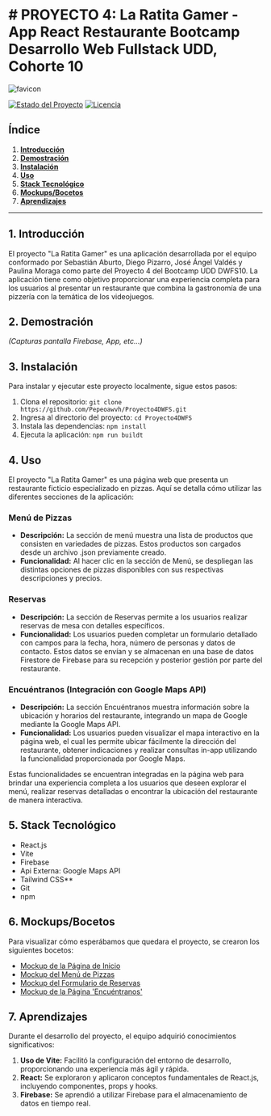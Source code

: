 # # PROYECTO 4: La Ratita Gamer - App React Restaurante Bootcamp Desarrollo Web Fullstack UDD, Cohorte 10


![favicon](https://github.com/Pepeoawvh/Proyecto4DWFS/assets/140351890/0ef3f9ba-9fb1-4ecf-9157-26ccef4ff2b7)


[![Estado del Proyecto](https://img.shields.io/badge/Estado-En%20Progreso-yellow)](https://github.com/Pepeoawvh/Proyecto4DWFS)
[![Licencia](https://img.shields.io/badge/Licencia-MIT-blue)](https://opensource.org/licenses/MIT)

## Índice

1. [**Introducción**](#1-introducción)
2. [**Demostración**](#2-demostración)
3. [**Instalación**](#3-instalación)
4. [**Uso**](#4-uso)
5. [**Stack Tecnológico**](#5-stack-tecnológico)
6. [**Mockups/Bocetos**](#6-mockups-bocetos)
7. [**Aprendizajes**](#7-aprendizajes)

---

## 1. Introducción

El proyecto "La Ratita Gamer" es una aplicación desarrollada por el equipo conformado por Sebastián Aburto, Diego Pizarro, José Ángel Valdés y Paulina Moraga como parte del Proyecto 4 del Bootcamp UDD DWFS10. La aplicación tiene como objetivo proporcionar una experiencia completa para los usuarios al presentar un restaurante que combina la gastronomía de una pizzería con la temática de los videojuegos.

## 2. Demostración

_(Capturas pantalla Firebase, App, etc...)_

## 3. Instalación

Para instalar y ejecutar este proyecto localmente, sigue estos pasos:

1. Clona el repositorio: `git clone https://github.com/Pepeoawvh/Proyecto4DWFS.git`
2. Ingresa al directorio del proyecto: `cd Proyecto4DWFS`
3. Instala las dependencias: `npm install`
4. Ejecuta la aplicación: `npm run buildt`

## 4. Uso

El proyecto "La Ratita Gamer" es una página web que presenta un restaurante ficticio especializado en pizzas. Aquí se detalla cómo utilizar las diferentes secciones de la aplicación:

### Menú de Pizzas

- **Descripción:** La sección de menú muestra una lista de productos que consisten en variedades de pizzas. Estos productos son cargados desde un archivo .json previamente creado.
- **Funcionalidad:** Al hacer clic en la sección de Menú, se despliegan las distintas opciones de pizzas disponibles con sus respectivas descripciones y precios.

### Reservas

- **Descripción:** La sección de Reservas permite a los usuarios realizar reservas de mesa con detalles específicos.
- **Funcionalidad:** Los usuarios pueden completar un formulario detallado con campos para la fecha, hora, número de personas y datos de contacto. Estos datos se envían y se almacenan en una base de datos Firestore de Firebase para su recepción y posterior gestión por parte del restaurante.

### Encuéntranos (Integración con Google Maps API)

- **Descripción:** La sección Encuéntranos muestra información sobre la ubicación y horarios del restaurante, integrando un mapa de Google mediante la Google Maps API.
- **Funcionalidad:** Los usuarios pueden visualizar el mapa interactivo en la página web, el cual les permite ubicar fácilmente la dirección del restaurante, obtener indicaciones y realizar consultas in-app utilizando la funcionalidad proporcionada por Google Maps.

Estas funcionalidades se encuentran integradas en la página web para brindar una experiencia completa a los usuarios que deseen explorar el menú, realizar reservas detalladas o encontrar la ubicación del restaurante de manera interactiva.

## 5. Stack Tecnológico

- React.js
- Vite
- Firebase
- Api Externa: Google Maps API
- Tailwind CSS**
- Git
- npm

## 6. Mockups/Bocetos

Para visualizar cómo esperábamos que quedara el proyecto, se crearon los siguientes bocetos:

- [Mockup de la Página de Inicio](![image](https://github.com/Pepeoawvh/Proyecto4DWFS/assets/140351890/29cc7cad-cf87-49df-95a6-43337e33bc0a)
)
- [Mockup del Menú de Pizzas](![image](https://github.com/Pepeoawvh/Proyecto4DWFS/assets/140351890/2a6c1c37-4690-4f65-99eb-e32fb4e3201a)
)
- [Mockup del Formulario de Reservas](![image](https://github.com/Pepeoawvh/Proyecto4DWFS/assets/140351890/29f1adde-c992-4fdc-95e5-685da5323e1f)
)
- [Mockup de la Página 'Encuéntranos'](![image](https://github.com/Pepeoawvh/Proyecto4DWFS/assets/140351890/6e700b11-d71d-4fca-85c0-6ecb5c27de5e)
)

## 7. Aprendizajes

Durante el desarrollo del proyecto, el equipo adquirió conocimientos significativos:

1. **Uso de Vite:** Facilitó la configuración del entorno de desarrollo, proporcionando una experiencia más ágil y rápida.
2. **React:** Se exploraron y aplicaron conceptos fundamentales de React.js, incluyendo componentes, props y hooks.
3. **Firebase:** Se aprendió a utilizar Firebase para el almacenamiento de datos en tiempo real.






